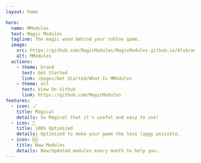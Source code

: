 ```yaml
---
layout: home

hero:
  name: MModules
  text: Magic Modules
  tagline: The magic wand behind your roblox game.
  image:
    src: https://github.com/MagicModules/MagicModules.github.io/blob/main/docs/icons/icon.png?raw=true
    alt: MModules
  actions:
    - theme: brand
      text: Get Started
      link: /pages/Get Started/What Is MModules
    - theme: alt
      text: View On Github
      link: https://github.com/MagicModules
features:
  - icon: 🪄
    title: Magical
    details: So Magical that it's useful and easy to use!
  - icon: 🚀
    title: 100% Optimized
    details: Optimized to make your game the less laggy possible.
  - icon: 🆕
    title: New Modules
    details: New/Updated modules every month to help you.
---
```


<style>
:root {
  --vp-home-hero-name-color: transparent;
  --vp-home-hero-name-background: -webkit-linear-gradient(120deg, #DB6A63 30%, #7B63DB);

  --vp-home-hero-image-background-image: linear-gradient(-45deg, #DB6A63 50%, #7B63DB 50%);
  --vp-home-hero-image-filter: blur(44px);
}
</style>
